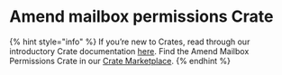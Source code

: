 # Amend mailbox permissions Crate

{% hint style="info" %}
If you’re new to Crates, read through our introductory Crate documentation [here](https://docs.rewst.help/prebuilt-automations/crates). Find the Amend Mailbox Permissions Crate in our [Crate Marketplace](https://app.rewst.io/marketplace/crates/2955cae5-de8d-43df-bb52-717e498315f5).
{% endhint %}

